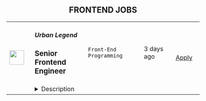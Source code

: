 <div align="center"><h2>FRONTEND JOBS</h2></div><table><tr>
                <td width="100" height="100" rowspan="2">
                    <img src="https://weworkremotely.com/assets/IsotypeV2-1ebe3dd57673f3e8d02b7490bc0faaef55d6a95d3a4aaf17298bd3ed503ae7fe.svg" width="38px" height="auto">
                </td>
                <td width="300">
                    <h5>Urban Legend</h5>
                    <h3> Senior Frontend Engineer</h3>
                </td>
                <td width="300">
                    <code>Front-End Programming</code>
                </td>
                <td width="200">
                <text>3 days ago</text>
                </td>
                <td width="100" rowspan="2">
                <a href="https://weworkremotely.com/remote-jobs/urban-legend-senior-frontend-engineer" align="right" target="_blank">Apply</a>
                </td>
            </tr>
            <tr>
                <td colspan="3">
                <details><summary>Description</summary>
                

<p>
  <strong>Headquarters:</strong> Washington, DC
    <br /><strong>URL:</strong> <a href="https://urbanlegend.co/">https://urbanlegend.co/</a>
</p>

<div><br></div><div>OUR TEAM IS GROWING<br><br>
</div><div>Senior Frontend Engineer<br><br>
</div><div><br></div><div>JOB SUMMARY:</div><div>Urban Legend is seeking a Senior React developer to bring our user-facing technology to the next level. The developer will play a key role in building our influencer-facing platform and mobile app.  </div><div><br></div><div>The ideal candidate will have three plus years of experience in a front-end focused role using React.<br><br>ABOUT URBAN LEGEND:</div><div>Urban Legend is a tech startup that’s redefining influencer marketing for public affairs and advocacy campaigns. The Urban Legend Exchange is an invite-only platform where advertisers run campaigns that mobilize creators to drive meaningful and measurable actions in support of issues that matter. </div><div><br></div><div><br></div><div>RESPONSIBILITIES</div><ul>
<li>Architects and implements scalable front-end features and systems that delight our influencers and make their jobs easier</li>
<li>Collaborates with product team to determine scope of new front-end features</li>
<li>Ships code often and iteratively, in an Agile environment</li>
<li>Owns the front end of our influencer marketing products</li>
</ul><div><br></div><div>REQUIREMENTS:</div><ul>
<li>JavaScript proficiency, including concepts like asynchronous programming, closures, and ES6</li>
<li>HTML/CSS proficiency, including layout, styling, and cross-browser compatibility</li>
<li>Significant professional experience writing modern React apps (hooks, functional components, context, styled components, fragments, destructuring)</li>
<li>Professional experience using React Native or strong desire to learn</li>
<li>Professional experience building mobile applications or strong desire to learn</li>
<li>Experience building and maintaining front-end build processes (webpack, Babel) across environments</li>
<li>Able to think through complex problems and offer possible solutions</li>
<li>Professional English proficiency</li>
<li>Minimum five hours overlap with ET to enable flexible cross-collaboration</li>
</ul><div><br></div><div>NICE-TO-HAVES: </div><ul>
<li>Experience with React Native and Expo</li>
<li>Experience refactoring legacy React into modern best practices</li>
<li>Experience writing front-end focused tests with (Jest) and integration tests (Cypress)</li>
<li>Experience optimizing performance</li>
</ul><div>
<br><br>
</div><div>BENEFITS:</div><ul>
<li>Competitive compensation structure and future bonus opportunities </li>
<li>Health benefits package</li>
<li>Unlimited PTO</li>
</ul><div><br></div><div><em>To apply, email your resume to info@urbanlegend.co</em></div>

<p><strong>To apply:</strong> <a href="https://weworkremotely.com/remote-jobs/urban-legend-senior-frontend-engineer">https://weworkremotely.com/remote-jobs/urban-legend-senior-frontend-engineer</a></p>

                </details>
                </td>
            </tr>,<tr>
                <td width="100" height="100" rowspan="2">
                    <img src="https://remotive.com/job/1347890/logo" width="38px" height="auto">
                </td>
                <td width="300">
                    <h5>FM (Film and Music)</h5>
                    <h3>Senior Software Engineer, Front End</h3>
                </td>
                <td width="300">
                    <code>ADS,CSS,html,music</code>
                </td>
                <td width="200">
                <text>15 days ago</text>
                </td>
                <td width="100" rowspan="2">
                <a href="https://remotive.com/remote-jobs/software-dev/senior-software-engineer-front-end-1347890" align="right" target="_blank">Apply</a>
                </td>
            </tr>
            <tr>
                <td colspan="3">
                <details><summary>Description</summary>
                <p style="box-sizing: inherit; padding: 0px; border-style: initial; vertical-align: baseline; --artdeco-reset-typography_getFontSize:1.4rem; --artdeco-reset-typography_getLineHeight:1.42857; line-height: var(--artdeco-reset-typography_getLineHeight);">We’re hiring a Senior/Staff Front End Engineer to work on our web applications. These web applications are the way that thousands of creative people around the world find great music and inspiring clips for use in their projects and campaigns.</p><br style="box-sizing: inherit;"><p style="box-sizing: inherit; padding: 0px; border-style: initial; vertical-align: baseline; --artdeco-reset-typography_getFontSize:1.4rem; --artdeco-reset-typography_getLineHeight:1.42857; line-height: var(--artdeco-reset-typography_getLineHeight);">As part of the Engineering team, your time will be spent collaborating with other front end engineers, back end engineers, product managers and designers to create the best experience for our customers. The ideal candidate loves tinkering with cutting edge technology and has at least 5 years experience building large scale React applications.</p><br style="box-sizing: inherit;"><p style="box-sizing: inherit; padding: 0px; border-style: initial; vertical-align: baseline; --artdeco-reset-typography_getFontSize:1.4rem; --artdeco-reset-typography_getLineHeight:1.42857; line-height: var(--artdeco-reset-typography_getLineHeight);">The engineering team has a remote-first culture. As such, you will be comfortable working remotely, possess excellent verbal and written communication skills and be able to manage your own time. We have a relaxed working environment, great team culture and push for a standard of excellence in everything we do.</p><br style="box-sizing: inherit;"><p style="box-sizing: inherit; padding: 0px; border-style: initial; vertical-align: baseline; --artdeco-reset-typography_getFontSize:1.4rem; --artdeco-reset-typography_getLineHeight:1.42857; line-height: var(--artdeco-reset-typography_getLineHeight);">There are a lot of challenging and interesting technical problems to solve that directly impact our clients and colleagues. Here are some example projects that we have worked on recently:</p><br style="box-sizing: inherit;"><ul style="box-sizing: inherit; margin-left: 16px; padding-left: 18px; border-style: initial; vertical-align: baseline; --artdeco-reset-typography_getFontSize:1.4rem; --artdeco-reset-typography_getLineHeight:1.42857; line-height: var(--artdeco-reset-typography_getLineHeight);"><li style="box-sizing: inherit; margin: 0px 0px 0px 16px; padding: 0px; border-style: initial; vertical-align: baseline; background-image: ; background-position-x: ; background-position-y: ; background-size: ; background-repeat-x: ; background-repeat-y: ; background-attachment: ; background-origin: ; background-clip: ; --artdeco-reset-typography_getFontSize:1.4rem; --artdeco-reset-typography_getLineHeight:1.42857; line-height: var(--artdeco-reset-typography_getLineHeight);">Build a custom audio player that includes the ability to track progress, expands to show additional details and allows users to easily explore our artist catalogue.</li><li style="box-sizing: inherit; margin: 0px 0px 0px 16px; padding: 0px; border-style: initial; vertical-align: baseline; background-image: ; background-position-x: ; background-position-y: ; background-size: ; background-repeat-x: ; background-repeat-y: ; background-attachment: ; background-origin: ; background-clip: ; --artdeco-reset-typography_getFontSize:1.4rem; --artdeco-reset-typography_getLineHeight:1.42857; line-height: var(--artdeco-reset-typography_getLineHeight);">Enhance the purchase flow with additional payment options, subscriptions, and a seamless checkout.</li><li style="box-sizing: inherit; margin: 0px 0px 0px 16px; padding: 0px; border-style: initial; vertical-align: baseline; background-image: ; background-position-x: ; background-position-y: ; background-size: ; background-repeat-x: ; background-repeat-y: ; background-attachment: ; background-origin: ; background-clip: ; --artdeco-reset-typography_getFontSize:1.4rem; --artdeco-reset-typography_getLineHeight:1.42857; line-height: var(--artdeco-reset-typography_getLineHeight);">Help maintain a beautiful custom React component library, including reusable components with tailored functionality and consistent design attributes.</li><li style="box-sizing: inherit; margin: 0px 0px 0px 16px; padding: 0px; border-style: initial; vertical-align: baseline; background-image: ; background-position-x: ; background-position-y: ; background-size: ; background-repeat-x: ; background-repeat-y: ; background-attachment: ; background-origin: ; background-clip: ; --artdeco-reset-typography_getFontSize:1.4rem; --artdeco-reset-typography_getLineHeight:1.42857; line-height: var(--artdeco-reset-typography_getLineHeight);">Work on a multi-month greenfield project in Next.js.</li><li style="box-sizing: inherit; margin: 0px 0px 0px 16px; padding: 0px; border-style: initial; vertical-align: baseline; background-image: ; background-position-x: ; background-position-y: ; background-size: ; background-repeat-x: ; background-repeat-y: ; background-attachment: ; background-origin: ; background-clip: ; --artdeco-reset-typography_getFontSize:1.4rem; --artdeco-reset-typography_getLineHeight:1.42857; line-height: var(--artdeco-reset-typography_getLineHeight);">Implement a robust CI/CD pipeline.</li></ul><br style="box-sizing: inherit;"><p style="box-sizing: inherit; padding: 0px; border-style: initial; vertical-align: baseline; --artdeco-reset-typography_getFontSize:1.4rem; --artdeco-reset-typography_getLineHeight:1.42857; line-height: var(--artdeco-reset-typography_getLineHeight);">We’re after individuals that are curious about the possibility of technology, are eager to learn, and are diligent and kind. Our teams work well because we place trust in them to succeed. We believe in collaboration and that great ideas can come from anybody.</p><br style="box-sizing: inherit;"><p style="box-sizing: inherit; padding: 0px; border-style: initial; vertical-align: baseline; --artdeco-reset-typography_getFontSize:1.4rem; --artdeco-reset-typography_getLineHeight:1.42857; line-height: var(--artdeco-reset-typography_getLineHeight);">We welcome and encourage candidates from diverse backgrounds.</p><br style="box-sizing: inherit;"><br style="box-sizing: inherit;"><p style="box-sizing: inherit; padding: 0px; border-style: initial; vertical-align: baseline; --artdeco-reset-typography_getFontSize:1.4rem; --artdeco-reset-typography_getLineHeight:1.42857; line-height: var(--artdeco-reset-typography_getLineHeight);"><span style="box-sizing: inherit; margin: 0px; padding: 0px; border-style: initial; vertical-align: baseline; background-image: ; background-position-x: ; background-position-y: ; background-size: ; background-repeat-x: ; background-repeat-y: ; background-attachment: ; background-origin: ; background-clip: ; outline: var(--artdeco-reset-base-outline-zero);"><span style="box-sizing: inherit; border-style: initial;"><strong>About Us</strong></span></span></p><br style="box-sizing: inherit;"><p style="box-sizing: inherit; padding: 0px; border-style: initial; vertical-align: baseline; --artdeco-reset-typography_getFontSize:1.4rem; --artdeco-reset-typography_getLineHeight:1.42857; line-height: var(--artdeco-reset-typography_getLineHeight);">FM is the parent company of Musicbed and Filmsupply, two premium content licensing brands in the filmmaking industry. We represent an elite roster of musicians and filmmakers and place their work in movies, shows, ads, short films, and more.</p><br style="box-sizing: inherit;"><p style="box-sizing: inherit; padding: 0px; border-style: initial; vertical-align: baseline; --artdeco-reset-typography_getFontSize:1.4rem; --artdeco-reset-typography_getLineHeight:1.42857; line-height: var(--artdeco-reset-typography_getLineHeight);">Headquartered in Fort Worth, Texas, we work with entertainment powerhouses like Sony Pictures, 20th Century Fox, Lionsgate, Netflix, MTV, and ESPN; as well as the world’s top brands like Nike, Apple, Google, Lamborghini, and Spotify.</p><br style="box-sizing: inherit;"><p><strong><br style="box-sizing: inherit;"></strong></p><p style="box-sizing: inherit; padding: 0px; border-style: initial; vertical-align: baseline; --artdeco-reset-typography_getFontSize:1.4rem; --artdeco-reset-typography_getLineHeight:1.42857; line-height: var(--artdeco-reset-typography_getLineHeight);"><span style="box-sizing: inherit; margin: 0px; padding: 0px; border-style: initial; vertical-align: baseline; background-image: ; background-position-x: ; background-position-y: ; background-size: ; background-repeat-x: ; background-repeat-y: ; background-attachment: ; background-origin: ; background-clip: ; outline: var(--artdeco-reset-base-outline-zero);"><span style="box-sizing: inherit; border-style: initial;"><strong>Core Duties</strong></span></span></p><br style="box-sizing: inherit;"><ul style="box-sizing: inherit; margin-left: 16px; padding-left: 18px; border-style: initial; vertical-align: baseline; --artdeco-reset-typography_getFontSize:1.4rem; --artdeco-reset-typography_getLineHeight:1.42857; line-height: var(--artdeco-reset-typography_getLineHeight);"><li style="box-sizing: inherit; margin: 0px 0px 0px 16px; padding: 0px; border-style: initial; vertical-align: baseline; background-image: ; background-position-x: ; background-position-y: ; background-size: ; background-repeat-x: ; background-repeat-y: ; background-attachment: ; background-origin: ; background-clip: ; --artdeco-reset-typography_getFontSize:1.4rem; --artdeco-reset-typography_getLineHeight:1.42857; line-height: var(--artdeco-reset-typography_getLineHeight);"><span style="box-sizing: inherit; margin: 0px; padding: 0px; border-style: initial; vertical-align: baseline; background-image: ; background-position-x: ; background-position-y: ; background-size: ; background-repeat-x: ; background-repeat-y: ; background-attachment: ; background-origin: ; background-clip: ; outline: var(--artdeco-reset-base-outline-zero);">Lead the front end development of product features:</span> As well as coding out complex features, you will contribute to the technical design process. You will collaborate with your teammates (including other senior engineers) to refine the product roadmap and vision, and guide your team in building out new features.</li><li style="box-sizing: inherit; margin: 0px 0px 0px 16px; padding: 0px; border-style: initial; vertical-align: baseline; background-image: ; background-position-x: ; background-position-y: ; background-size: ; background-repeat-x: ; background-repeat-y: ; background-attachment: ; background-origin: ; background-clip: ; --artdeco-reset-typography_getFontSize:1.4rem; --artdeco-reset-typography_getLineHeight:1.42857; line-height: var(--artdeco-reset-typography_getLineHeight);"><span style="box-sizing: inherit; margin: 0px; padding: 0px; border-style: initial; vertical-align: baseline; background-image: ; background-position-x: ; background-position-y: ; background-size: ; background-repeat-x: ; background-repeat-y: ; background-attachment: ; background-origin: ; background-clip: ; outline: var(--artdeco-reset-base-outline-zero);">Define technical direction: </span>You will help maintain the standard of engineering excellence at FM and shape the technical vision for our front end engineering stack (React, Next.js, React Native). You will influence best practices and introduce new technologies when appropriate.</li><li style="box-sizing: inherit; margin: 0px 0px 0px 16px; padding: 0px; border-style: initial; vertical-align: baseline; background-image: ; background-position-x: ; background-position-y: ; background-size: ; background-repeat-x: ; background-repeat-y: ; background-attachment: ; background-origin: ; background-clip: ; --artdeco-reset-typography_getFontSize:1.4rem; --artdeco-reset-typography_getLineHeight:1.42857; line-height: var(--artdeco-reset-typography_getLineHeight);"><span style="box-sizing: inherit; margin: 0px; padding: 0px; border-style: initial; vertical-align: baseline; background-image: ; background-position-x: ; background-position-y: ; background-size: ; background-repeat-x: ; background-repeat-y: ; background-attachment: ; background-origin: ; background-clip: ; outline: var(--artdeco-reset-base-outline-zero);">Mentor other engineers:</span> Work with more junior engineers to help them grow and develop their skills.</li></ul><br style="box-sizing: inherit;"><p style="box-sizing: inherit; padding: 0px; border-style: initial; vertical-align: baseline; --artdeco-reset-typography_getFontSize:1.4rem; --artdeco-reset-typography_getLineHeight:1.42857; line-height: var(--artdeco-reset-typography_getLineHeight);"><span style="box-sizing: inherit; margin: 0px; padding: 0px; border-style: initial; vertical-align: baseline; background-image: ; background-position-x: ; background-position-y: ; background-size: ; background-repeat-x: ; background-repeat-y: ; background-attachment: ; background-origin: ; background-clip: ; outline: var(--artdeco-reset-base-outline-zero);"><span style="box-sizing: inherit; border-style: initial;"><strong>A Great Candidate Will Have</strong></span></span></p><br style="box-sizing: inherit;"><ul style="box-sizing: inherit; margin-left: 16px; padding-left: 18px; border-style: initial; vertical-align: baseline; --artdeco-reset-typography_getFontSize:1.4rem; --artdeco-reset-typography_getLineHeight:1.42857; line-height: var(--artdeco-reset-typography_getLineHeight);"><li style="box-sizing: inherit; margin: 0px 0px 0px 16px; padding: 0px; border-style: initial; vertical-align: baseline; background-image: ; background-position-x: ; background-position-y: ; background-size: ; background-repeat-x: ; background-repeat-y: ; background-attachment: ; background-origin: ; background-clip: ; --artdeco-reset-typography_getFontSize:1.4rem; --artdeco-reset-typography_getLineHeight:1.42857; line-height: var(--artdeco-reset-typography_getLineHeight);">At least 5 years experience developing front end applications with React (and preferably Next.js).</li><li style="box-sizing: inherit; margin: 0px 0px 0px 16px; padding: 0px; border-style: initial; vertical-align: baseline; background-image: ; background-position-x: ; background-position-y: ; background-size: ; background-repeat-x: ; background-repeat-y: ; background-attachment: ; background-origin: ; background-clip: ; --artdeco-reset-typography_getFontSize:1.4rem; --artdeco-reset-typography_getLineHeight:1.42857; line-height: var(--artdeco-reset-typography_getLineHeight);">A love of Typescript and unit-tested React components.</li><li style="box-sizing: inherit; margin: 0px 0px 0px 16px; padding: 0px; border-style: initial; vertical-align: baseline; background-image: ; background-position-x: ; background-position-y: ; background-size: ; background-repeat-x: ; background-repeat-y: ; background-attachment: ; background-origin: ; background-clip: ; --artdeco-reset-typography_getFontSize:1.4rem; --artdeco-reset-typography_getLineHeight:1.42857; line-height: var(--artdeco-reset-typography_getLineHeight);">Highly skilled in HTML and CSS (including responsive design and cross-browser compatibility).</li><li style="box-sizing: inherit; margin: 0px 0px 0px 16px; padding: 0px; border-style: initial; vertical-align: baseline; background-image: ; background-position-x: ; background-position-y: ; background-size: ; background-repeat-x: ; background-repeat-y: ; background-attachment: ; background-origin: ; background-clip: ; --artdeco-reset-typography_getFontSize:1.4rem; --artdeco-reset-typography_getLineHeight:1.42857; line-height: var(--artdeco-reset-typography_getLineHeight);">Proven technical leadership skills, including the ability to architect complex front-end web applications.</li><li style="box-sizing: inherit; margin: 0px 0px 0px 16px; padding: 0px; border-style: initial; vertical-align: baseline; background-image: ; background-position-x: ; background-position-y: ; background-size: ; background-repeat-x: ; background-repeat-y: ; background-attachment: ; background-origin: ; background-clip: ; --artdeco-reset-typography_getFontSize:1.4rem; --artdeco-reset-typography_getLineHeight:1.42857; line-height: var(--artdeco-reset-typography_getLineHeight);">Excellent communication skills (written and verbal).</li><li style="box-sizing: inherit; margin: 0px 0px 0px 16px; padding: 0px; border-style: initial; vertical-align: baseline; background-image: ; background-position-x: ; background-position-y: ; background-size: ; background-repeat-x: ; background-repeat-y: ; background-attachment: ; background-origin: ; background-clip: ; --artdeco-reset-typography_getFontSize:1.4rem; --artdeco-reset-typography_getLineHeight:1.42857; line-height: var(--artdeco-reset-typography_getLineHeight);">Experience in any of the following is a bonus: Webpack, Unstated, Cypress, React Native.</li></ul>
<img src="https://remotive.com/job/track/1347890/blank.gif?source=public_api" alt=""/>
                </details>
                </td>
            </tr></table>